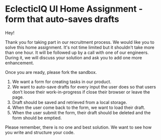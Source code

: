# EclecticIQ UI Home Assignment - form that auto-saves drafts

Hey!

Thank you for taking part in our recruitment process. We would like you to solve this home assignment. It's not time limited but it shouldn't take more than one hour. It will be followed up by a call with one of our engineers. During it, we will discuss your solution and ask you to add one more enhancement.

Once you are ready, please fork the sandbox.

1. We want a form for creating tasks in our product.
2. We want to auto-save drafts for every input the user does so that users don’t loose their work-in-progress if close their browser or leave the page.
3. Draft should be saved and retrieved from a local storage.
4. When the user come back to the form, we want to load their draft.
5. When the user submit the form, their draft should be deleted and the form should be emptied.

Please remember, there is no one and best solution. We want to see how you write and structure your code.

